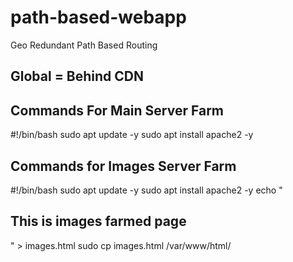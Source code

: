 # path-based-webapp
Geo Redundant Path Based Routing

## Global = Behind CDN

## Commands For Main Server Farm
#!/bin/bash
sudo apt update -y
sudo apt install apache2 -y

## Commands for Images Server Farm
#!/bin/bash
sudo apt update -y
sudo apt install apache2 -y
echo "<html><h2>This is images farmed page</h2></html>" > images.html
sudo cp images.html /var/www/html/